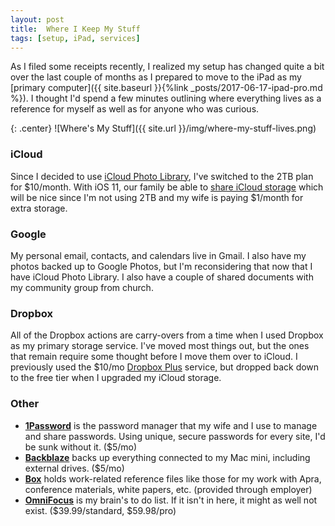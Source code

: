 ```yaml
---
layout: post
title:  Where I Keep My Stuff
tags: [setup, iPad, services]
---
```


As I filed some receipts recently, I realized my setup has changed quite a bit over the last couple of months as I prepared to move to the iPad as my [primary computer]({{ site.baseurl }}{%link _posts/2017-06-17-ipad-pro.md %}). I thought I'd spend a few minutes outlining where everything lives as a reference for myself as well as for anyone who was curious.

{: .center}
![Where's My Stuff]({{ site.url }}/img/where-my-stuff-lives.png)

### iCloud

Since I decided to use [iCloud Photo Library](https://www.apple.com/icloud/photos/), I've switched to the 2TB plan for $10/month. With iOS 11, our family be able to [share iCloud storage](https://9to5mac.com/2017/06/06/2-tb-icloud-storage-share-plan-with-family-one-subscription/) which will be nice since I'm not using 2TB and my wife is paying $1/month for extra storage.

### Google

My personal email, contacts, and calendars live in Gmail. I also have my photos backed up to Google Photos, but I'm reconsidering that now that I have iCloud Photo Library. I also have a couple of shared documents with my community group from church.

### Dropbox

All of the Dropbox actions are carry-overs from a time when I used Dropbox as my primary storage service. I've moved most things out, but the ones that remain require some thought before I move them over to iCloud. I previously used the $10/mo [Dropbox Plus](https://www.dropbox.com/plus) service, but dropped back down to the free tier when I upgraded my iCloud storage.

### Other

- [**1Password**](https://1password.com) is the password manager that my wife and I use to manage and share passwords. Using unique, secure passwords for every site, I'd be sunk without it. ($5/mo)
- [**Backblaze**](https://www.backblaze.com) backs up everything connected to my Mac mini, including external drives. ($5/mo)
- [**Box**](https://www.box.com/home) holds work-related reference files like those for my work with Apra, conference materials, white papers, etc. (provided through employer)
- [**OmniFocus**](https://www.omnigroup.com/omnifocus) is my brain's to do list. If it isn't in here, it might as well not exist. ($39.99/standard, $59.98/pro)